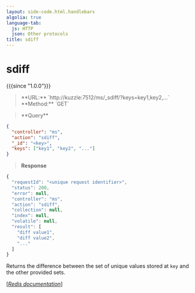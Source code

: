 ```yaml
---
layout: side-code.html.handlebars
algolia: true
language-tab:
  js: HTTP
  json: Other protocols
title: sdiff
---
```


# sdiff

{{{since "1.0.0"}}}




<blockquote class="js">
<p>
**URL:** `http://kuzzle:7512/ms/_sdiff/<key>?keys=key1,key2,...`  
**Method:** `GET`
</p>
</blockquote>

<blockquote class="json">
<p>
**Query**
</p>
</blockquote>


```json
{
  "controller": "ms",
  "action": "sdiff",
  "_id": "<key>",
  "keys": ["key1", "key2", "..."]
}
```

>**Response**

```javascript
{
  "requestId": "<unique request identifier>",
  "status": 200,
  "error": null,
  "controller": "ms",
  "action": "sdiff",
  "collection": null,
  "index": null,
  "volatile": null,
  "result": [
    "diff value1",
    "diff value2",
    "..."
  ]
}
```

Returns the difference between the set of unique values stored at `key` and the other provided sets.

[[_Redis documentation_]](https://redis.io/commands/sdiff)
